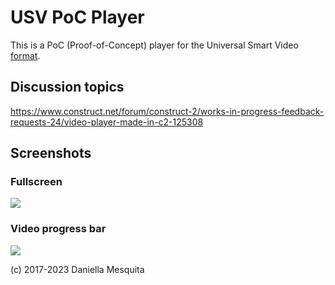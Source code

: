 # USV PoC Player
This is a PoC (Proof-of-Concept) player for the Universal Smart Video [format](https://github.com/usvformat/USV-Format).

## Discussion topics
https://www.construct.net/forum/construct-2/works-in-progress-feedback-requests-24/video-player-made-in-c2-125308

## Screenshots

### Fullscreen
<img src="http://i.imgur.com/rSMrXRG.gif"/>

### Video progress bar
<img src="http://i.imgur.com/8blKvLx.gif"/>

(c) 2017-2023 Daniella Mesquita
